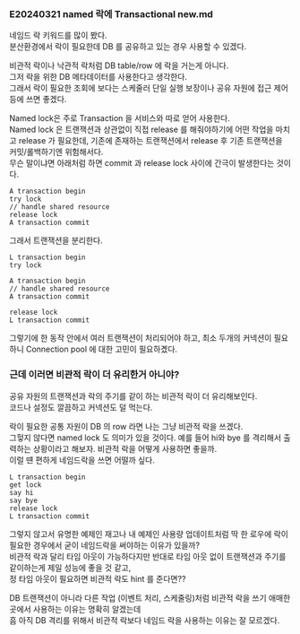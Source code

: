 ### E20240321 named 락에 Transactional new.md
네임드 락 키워드를 많이 봤다.     
분산환경에서 락이 필요한데 DB 를 공유하고 있는 경우 사용할 수 있겠다.
     
비관적 락이나 낙관적 락처럼 DB table/row 에 락을 거는게 아니다.    
그저 락을 위한 DB 메타데이터를 사용한다고 생각한다.     
그래서 락이 필요한 조회에 보다는 스케줄러 단일 실행 보장이나 공유 자원에 접근 제어 등에 쓰면 좋겠다.    

Named lock은 주로 Transaction 을 서비스와 따로 얻어 사용한다.     
Named lock 은 트랜잭션과 상관없이 직접 release 를 해줘야하기에 어떤 작업을 마치고 release 가 필요한데, 기존에 존재하는 트랜잭션에서 release 후 기존 트랜잭션을 커밋/롤백하기엔 위험해서다.     
무슨 말이냐면 아래처럼 하면 commit 과 release lock 사이에 간극이 발생한다는 것이다.     
```
A transaction begin
try lock
// handle shared resource
release lock
A transaction commit
```
     
그래서 트랜잭션을 분리한다.
```
L transaction begin
try lock

A transaction begin
// handle shared resource
A transaction commit

release lock
L transaction commit
```
     
그렇기에 한 동작 안에서 여러 트랜잭션이 처리되어야 하고, 최소 두개의 커넥션이 필요하니 Connection pool 에 대한 고민이 필요하곘다.

### 근데 이러면 비관적 락이 더 유리한거 아니야?

공유 자원의 트랜잭션과 락의 주기를 같이 하는 비관적 락이 더 유리해보인다.     
코드나 설정도 깔끔하고 커넥션도 덜 먹는다.      

락이 필요한 공통 자원이 DB 의 row 라면 나는 그냥 비관적 락을 쓰겠다.     
그헣지 않다면 named lock 도 의미가 있을 것이다. 예를 들어 hi와 bye 를 격리해서 출력하는 상황이라고 해보자. 비관적 락을 어떻게 사용하면 좋을까.     
이럴 떈 편하게 네임드락을 쓰면 어떨까 싶다.     

```
L transaction begin
get lock
say hi
say bye
release lock
L transaction commit
```

그렇지 않고서 유명한 예제인 재고나 내 예제인 사용량 업데이트처럼 딱 한 로우에 락이 필요한 경우에서 굳이 네임드락을 써야하는 이유가 있을까?     
비관적 락과 달리 타임 아웃이 가능하다지만 반대로 타임 아웃 없이 트랜잭션과 주기를 같이하는게 제일 성능에 좋을 것 같고,      
정 타임 아웃이 필요하면 비관적 락도 hint 를 준다면??      

DB 트랜잭션이 아니라 다른 작업 (이벤트 처리, 스케줄링)처럼 비관적 락을 쓰기 애매한 곳에서 사용하는 이유는 명확히 알겠는데     
흠 아직 DB 격리를 위해서 비관적 락보다 네임드 락을 사용하는 이유는 잘 모르겠다.     

